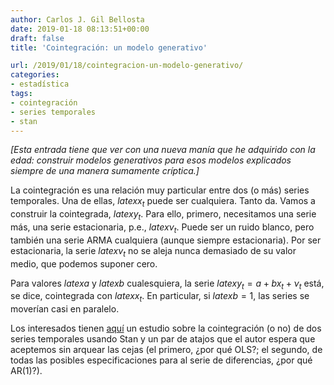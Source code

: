 ```yaml
---
author: Carlos J. Gil Bellosta
date: 2019-01-18 08:13:51+00:00
draft: false
title: 'Cointegración: un modelo generativo'

url: /2019/01/18/cointegracion-un-modelo-generativo/
categories:
- estadística
tags:
- cointegración
- series temporales
- stan
---
```





_[Esta entrada tiene que ver con una nueva manía que he adquirido con la edad: construir modelos generativos para esos modelos explicados siempre de una manera sumamente críptica.]_







La cointegración es una relación muy particular entre dos (o más) series temporales. Una de ellas, $latex x_t$ puede ser cualquiera. Tanto da. Vamos a construir la cointegrada, $latex y_t$. Para ello, primero, necesitamos una serie más, una serie estacionaria, p.e., $latex \nu_t$. Puede ser un ruido blanco, pero también una serie ARMA cualquiera (aunque siempre estacionaria). Por ser estacionaria, la serie $latex \nu_t$ no se aleja nunca demasiado de su valor medio, que podemos suponer cero.







Para valores $latex a$ y $latex b$ cualesquiera, la serie $latex y_t = a + bx_t+ \nu_t$ está, se dice, cointegrada con $latex x_t$. En particular, si $latex b = 1$, las series se moverían casi en paralelo.







Los interesados tienen [aquí](http://tharte.github.io/mbt/mbt.html#sec-4) un estudio sobre la cointegración (o no) de dos series temporales usando Stan y un par de atajos que el autor espera que aceptemos sin arquear las cejas (el primero, ¿por qué OLS?; el segundo, de todas las posibles especificaciones para al serie de diferencias, ¿por qué AR(1)?).



